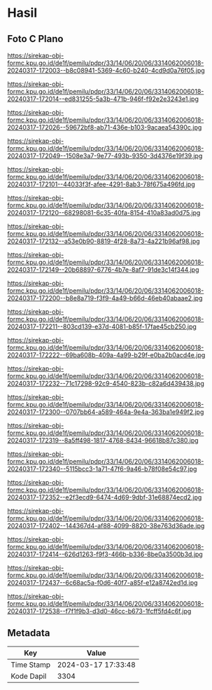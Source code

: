 # Hasil

## Foto C Plano

https://sirekap-obj-formc.kpu.go.id/de1f/pemilu/pdpr/33/14/06/20/06/3314062006018-20240317-172003--b8c08941-5369-4c60-b240-4cd9d0a76f05.jpg

https://sirekap-obj-formc.kpu.go.id/de1f/pemilu/pdpr/33/14/06/20/06/3314062006018-20240317-172014--ed831255-5a3b-471b-946f-f92e2e3243e1.jpg

https://sirekap-obj-formc.kpu.go.id/de1f/pemilu/pdpr/33/14/06/20/06/3314062006018-20240317-172026--59672bf8-ab71-436e-b103-9acaea54390c.jpg

https://sirekap-obj-formc.kpu.go.id/de1f/pemilu/pdpr/33/14/06/20/06/3314062006018-20240317-172049--1508e3a7-9e77-493b-9350-3d4376e19f39.jpg

https://sirekap-obj-formc.kpu.go.id/de1f/pemilu/pdpr/33/14/06/20/06/3314062006018-20240317-172101--44033f3f-afee-4291-8ab3-78f675a496fd.jpg

https://sirekap-obj-formc.kpu.go.id/de1f/pemilu/pdpr/33/14/06/20/06/3314062006018-20240317-172120--68298081-6c35-40fa-8154-410a83ad0d75.jpg

https://sirekap-obj-formc.kpu.go.id/de1f/pemilu/pdpr/33/14/06/20/06/3314062006018-20240317-172132--a53e0b90-8819-4f28-8a73-4a221b96af98.jpg

https://sirekap-obj-formc.kpu.go.id/de1f/pemilu/pdpr/33/14/06/20/06/3314062006018-20240317-172149--20b68897-6776-4b7e-8af7-91de3c14f344.jpg

https://sirekap-obj-formc.kpu.go.id/de1f/pemilu/pdpr/33/14/06/20/06/3314062006018-20240317-172200--b8e8a719-f3f9-4a49-b66d-46eb40abaae2.jpg

https://sirekap-obj-formc.kpu.go.id/de1f/pemilu/pdpr/33/14/06/20/06/3314062006018-20240317-172211--803cd139-e37d-4081-b85f-17fae45cb250.jpg

https://sirekap-obj-formc.kpu.go.id/de1f/pemilu/pdpr/33/14/06/20/06/3314062006018-20240317-172222--69ba608b-409a-4a99-b29f-e0ba2b0acd4e.jpg

https://sirekap-obj-formc.kpu.go.id/de1f/pemilu/pdpr/33/14/06/20/06/3314062006018-20240317-172232--71c17298-92c9-4540-823b-c82a6d439438.jpg

https://sirekap-obj-formc.kpu.go.id/de1f/pemilu/pdpr/33/14/06/20/06/3314062006018-20240317-172300--0707bb64-a589-464a-9e4a-363ba1e949f2.jpg

https://sirekap-obj-formc.kpu.go.id/de1f/pemilu/pdpr/33/14/06/20/06/3314062006018-20240317-172319--8a5ff498-1817-4768-8434-96618b87c380.jpg

https://sirekap-obj-formc.kpu.go.id/de1f/pemilu/pdpr/33/14/06/20/06/3314062006018-20240317-172340--5115bcc3-1a71-47f6-9a46-b78f08e54c97.jpg

https://sirekap-obj-formc.kpu.go.id/de1f/pemilu/pdpr/33/14/06/20/06/3314062006018-20240317-172352--e2f3ecd9-6474-4d69-9dbf-31e68874ecd2.jpg

https://sirekap-obj-formc.kpu.go.id/de1f/pemilu/pdpr/33/14/06/20/06/3314062006018-20240317-172402--144367d4-af88-4099-8820-38e763d36ade.jpg

https://sirekap-obj-formc.kpu.go.id/de1f/pemilu/pdpr/33/14/06/20/06/3314062006018-20240317-172414--626d1263-f9f3-466b-b336-8be0a3500b3d.jpg

https://sirekap-obj-formc.kpu.go.id/de1f/pemilu/pdpr/33/14/06/20/06/3314062006018-20240317-172437--6c68ac5a-f0d6-40f7-a85f-e12a8742ed1d.jpg

https://sirekap-obj-formc.kpu.go.id/de1f/pemilu/pdpr/33/14/06/20/06/3314062006018-20240317-172538--f7f1f9b3-d3d0-46cc-b673-1fcff5fd4c6f.jpg


## Metadata

| Key        | Value               |
| ---------- | ------------------- |
| Time Stamp | 2024-03-17 17:33:48 |
| Kode Dapil | 3304                |



